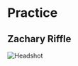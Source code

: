 # Practice
## Zachary Riffle

![Headshot](https://user-images.githubusercontent.com/112658769/192386336-04d951c6-0eca-4009-8f0e-ac410de7b15c.jpg)
